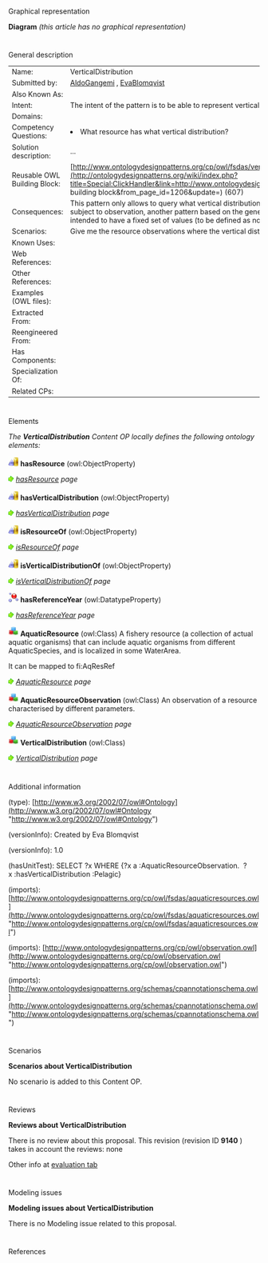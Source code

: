# 

 Graphical representation



__Diagram__ 
_(this article has no graphical representation)_ 




# 

 General description




|  |  |
| --- | --- |
|  Name:  |  VerticalDistribution  |
|  Submitted by:  | [AldoGangemi](../User/AldoGangemi "User:AldoGangemi")  , [EvaBlomqvist](../User/EvaBlomqvist "User:EvaBlomqvist")  |
|  Also Known As:  |  |
|  Intent:  |  The intent of the pattern is to be able to represent vertical distribution for aquatic resources.  |
|  Domains:  |  |
|  Competency Questions:  | <li>       What resource has what vertical distribution?      </li> |
|  Solution description:  |  ...  |
|  Reusable OWL Building Block:  | [http://www.ontologydesignpatterns.org/cp/owl/fsdas/verticaldistribution.owl](http://ontologydesignpatterns.org/wiki/index.php?title=Special:ClickHandler&link=http://www.ontologydesignpatterns.org/cp/owl/fsdas/verticaldistribution.owl&message=OWL building block&from_page_id=1206&update=)  (607)  |
|  Consequences:  |  This pattern only allows to query what vertical distribution is typical of an aquatic resource. Whereas such values can be subject to observation, another pattern based on the generic 'observation' pattern should be used.  The vertical distribution is intended to have a fixed set of values (to be defined as nominals) but this is not explicit in the pattern.  |
|  Scenarios:  |  Give me the resource observations where the vertical distribution is 'Pelagic'  |
|  Known Uses:  |  |
|  Web References:  |  |
|  Other References:  |  |
|  Examples (OWL files):  |  |
|  Extracted From:  |  |
|  Reengineered From:  |  |
|  Has Components:  |  |
|  Specialization Of:  |  |
|  Related CPs:  |  |



  





# 

 Elements



_The
 __VerticalDistribution__ 
 Content OP locally defines the following ontology elements:_ 





[![ObjectProperty](public/images/thumb/c/c3/ObjectProperty.gif/20px-ObjectProperty.gif)](../Image/ObjectProperty.gif "ObjectProperty")
__hasResource__ 
 (owl:ObjectProperty)
 
[![](public/images/thumb/8/87/ArrowRight.gif/11px-ArrowRight.gif)](../Image/ArrowRight.gif "ArrowRight.gif")
_[hasResource](../Submissions/VerticalDistribution/hasResource "Submissions:VerticalDistribution/hasResource") 
 page_ 



[![ObjectProperty](public/images/thumb/c/c3/ObjectProperty.gif/20px-ObjectProperty.gif)](../Image/ObjectProperty.gif "ObjectProperty")
__hasVerticalDistribution__ 
 (owl:ObjectProperty)
 
[![](public/images/thumb/8/87/ArrowRight.gif/11px-ArrowRight.gif)](../Image/ArrowRight.gif "ArrowRight.gif")
_[hasVerticalDistribution](../Submissions/VerticalDistribution/hasVerticalDistribution "Submissions:VerticalDistribution/hasVerticalDistribution") 
 page_ 



[![ObjectProperty](public/images/thumb/c/c3/ObjectProperty.gif/20px-ObjectProperty.gif)](../Image/ObjectProperty.gif "ObjectProperty")
__isResourceOf__ 
 (owl:ObjectProperty)
 
[![](public/images/thumb/8/87/ArrowRight.gif/11px-ArrowRight.gif)](../Image/ArrowRight.gif "ArrowRight.gif")
_[isResourceOf](../Submissions/VerticalDistribution/isResourceOf "Submissions:VerticalDistribution/isResourceOf") 
 page_ 



[![ObjectProperty](public/images/thumb/c/c3/ObjectProperty.gif/20px-ObjectProperty.gif)](../Image/ObjectProperty.gif "ObjectProperty")
__isVerticalDistributionOf__ 
 (owl:ObjectProperty)
 
[![](public/images/thumb/8/87/ArrowRight.gif/11px-ArrowRight.gif)](../Image/ArrowRight.gif "ArrowRight.gif")
_[isVerticalDistributionOf](../Submissions/VerticalDistribution/isVerticalDistributionOf "Submissions:VerticalDistribution/isVerticalDistributionOf") 
 page_ 



[![DatatypeProperty](public/images/thumb/a/a5/DatatypeProperty.gif/20px-DatatypeProperty.gif)](../Image/DatatypeProperty.gif "DatatypeProperty")
__hasReferenceYear__ 
 (owl:DatatypeProperty)
 
[![](public/images/thumb/8/87/ArrowRight.gif/11px-ArrowRight.gif)](../Image/ArrowRight.gif "ArrowRight.gif")
_[hasReferenceYear](../Submissions/VerticalDistribution/hasReferenceYear "Submissions:VerticalDistribution/hasReferenceYear") 
 page_ 



[![Class](public/images/thumb/2/27/Class.gif/20px-Class.gif)](../Image/Class.gif "Class")
__AquaticResource__ 
 (owl:Class) A fishery resource (a collection of actual aquatic organisms) that can include aquatic organisms from different AquaticSpecies, and is localized in some WaterArea.
 
 It can be mapped to fi:AqResRef
 



[![](public/images/thumb/8/87/ArrowRight.gif/11px-ArrowRight.gif)](../Image/ArrowRight.gif "ArrowRight.gif")
_[AquaticResource](../Submissions/VerticalDistribution/AquaticResource "Submissions:VerticalDistribution/AquaticResource") 
 page_ 



[![Class](public/images/thumb/2/27/Class.gif/20px-Class.gif)](../Image/Class.gif "Class")
__AquaticResourceObservation__ 
 (owl:Class) An observation of a resource characterised by different parameters.
 
[![](public/images/thumb/8/87/ArrowRight.gif/11px-ArrowRight.gif)](../Image/ArrowRight.gif "ArrowRight.gif")
_[AquaticResourceObservation](../Submissions/VerticalDistribution/AquaticResourceObservation "Submissions:VerticalDistribution/AquaticResourceObservation") 
 page_ 



[![Class](public/images/thumb/2/27/Class.gif/20px-Class.gif)](../Image/Class.gif "Class")
__VerticalDistribution__ 
 (owl:Class)
 
[![](public/images/thumb/8/87/ArrowRight.gif/11px-ArrowRight.gif)](../Image/ArrowRight.gif "ArrowRight.gif")
_[VerticalDistribution](../Submissions/VerticalDistribution/VerticalDistribution "Submissions:VerticalDistribution/VerticalDistribution") 
 page_ 


# 

 Additional information



 (type):
 [http://www.w3.org/2002/07/owl#Ontology](http://www.w3.org/2002/07/owl#Ontology "http://www.w3.org/2002/07/owl#Ontology") 




 (versionInfo): Created by Eva Blomqvist
 



 (versionInfo): 1.0
 



 (hasUnitTest): SELECT ?x WHERE {?x a :AquaticResourceObservation.  ?x :hasVerticalDistribution :Pelagic}
 



 (imports):
 [http://www.ontologydesignpatterns.org/cp/owl/fsdas/aquaticresources.owl](http://www.ontologydesignpatterns.org/cp/owl/fsdas/aquaticresources.owl "http://www.ontologydesignpatterns.org/cp/owl/fsdas/aquaticresources.owl") 




 (imports):
 [http://www.ontologydesignpatterns.org/cp/owl/observation.owl](http://www.ontologydesignpatterns.org/cp/owl/observation.owl "http://www.ontologydesignpatterns.org/cp/owl/observation.owl") 




 (imports):
 [http://www.ontologydesignpatterns.org/schemas/cpannotationschema.owl](http://www.ontologydesignpatterns.org/schemas/cpannotationschema.owl "http://www.ontologydesignpatterns.org/schemas/cpannotationschema.owl") 




# 

 Scenarios




__Scenarios about VerticalDistribution__ 


 No scenario is added to this Content OP.
 




# 

 Reviews




__Reviews about VerticalDistribution__ 


 There is no review about this proposal.
This revision (revision ID
 __9140__ 
 ) takes in account the reviews: none
 



 Other info at
 [evaluation tab](http://ontologydesignpatterns.org/wiki/index.php?title=Submissions:VerticalDistribution&action=evaluation "http://ontologydesignpatterns.org/wiki/index.php?title=Submissions:VerticalDistribution&action=evaluation") 





  





# 

 Modeling issues




__Modeling issues about VerticalDistribution__ 


 There is no Modeling issue related to this proposal.
 




  





# 

 References